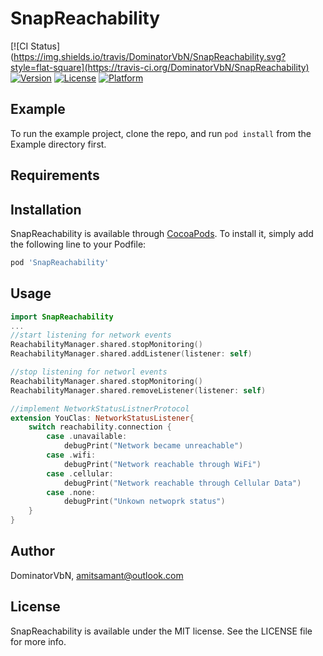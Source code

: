 # SnapReachability

[![CI Status](https://img.shields.io/travis/DominatorVbN/SnapReachability.svg?style=flat-square](https://travis-ci.org/DominatorVbN/SnapReachability)
[![Version](https://img.shields.io/cocoapods/v/SnapReachability.svg?style=flat-square)](https://cocoapods.org/pods/SnapReachability)
[![License](https://img.shields.io/cocoapods/l/SnapReachability.svg?style=flat-square)](https://cocoapods.org/pods/SnapReachability)
[![Platform](https://img.shields.io/cocoapods/p/SnapReachability.svg?style=flat-square)](https://cocoapods.org/pods/SnapReachability)

## Example

To run the example project, clone the repo, and run `pod install` from the Example directory first.

## Requirements

## Installation

SnapReachability is available through [CocoaPods](https://cocoapods.org). To install
it, simply add the following line to your Podfile:

```ruby
pod 'SnapReachability'
```
## Usage
```swift
import SnapReachability
...
//start listening for network events
ReachabilityManager.shared.stopMonitoring()
ReachabilityManager.shared.addListener(listener: self)

//stop listening for networl events
ReachabilityManager.shared.stopMonitoring()
ReachabilityManager.shared.removeListener(listener: self)

//implement NetworkStatusListnerProtocol
extension YouClas: NetworkStatusListener{
    switch reachability.connection {
        case .unavailable:
            debugPrint("Network became unreachable")
        case .wifi:
            debugPrint("Network reachable through WiFi")
        case .cellular:
            debugPrint("Network reachable through Cellular Data")
        case .none:
            debugPrint("Unkown netwoprk status")
    }
}
```
## Author

DominatorVbN, amitsamant@outlook.com

## License

SnapReachability is available under the MIT license. See the LICENSE file for more info.
